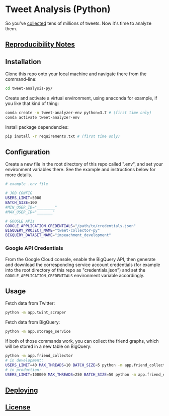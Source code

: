 
# Tweet Analysis (Python)

So you've [collected](https://github.com/zaman-lab/tweet-collection-py) tens of millions of tweets. Now it's time to analyze them.

## [Reproducibility Notes](NOTES.md)

## Installation

Clone this repo onto your local machine and navigate there from the command-line:

```sh
cd tweet-analysis-py/
```

Create and activate a virtual environment, using anaconda for example, if you like that kind of thing:

```sh
conda create -n tweet-analyzer-env python=3.7 # (first time only)
conda activate tweet-analyzer-env
```

Install package dependencies:

```sh
pip install -r requirements.txt # (first time only)
```

## Configuration

Create a new file in the root directory of this repo called ".env", and set your environment variables there. See the example and instructions below for more details.

```sh
# example .env file

# JOB CONFIG
USERS_LIMIT=5000
BATCH_SIZE=100
#MIN_USER_ID="________"
#MAX_USER_ID="_______"

# GOOGLE APIs
GOOGLE_APPLICATION_CREDENTIALS="/path/to/credentials.json"
BIGQUERY_PROJECT_NAME="tweet-collector-py"
BIGQUERY_DATASET_NAME="impeachment_development"
```

### Google API Credentials

From the Google Cloud console, enable the BigQuery API, then generate and download the corresponding service account credentials (for example into the root directory of this repo as "credentials.json") and set the `GOOGLE_APPLICATION_CREDENTIALS` environment variable accordingly.

## Usage

Fetch data from Twitter:

```sh
python -m app.twint_scraper
```

Fetch data from BigQuery:

```sh
python -m app.storage_service
```

If both of those commands work, you can collect the friend graphs, which will be stored in a new table on BigQuery:

```sh
python -m app.friend_collector
# in development:
USERS_LIMIT=40 MAX_THREADS=10 BATCH_SIZE=5 python -m app.friend_collector
# in production:
USERS_LIMIT=100000 MAX_THREADS=250 BATCH_SIZE=50 python -m app.friend_collector
```

## [Deploying](/DEPLOYING.md)

## [License](/LICENSE.md)
